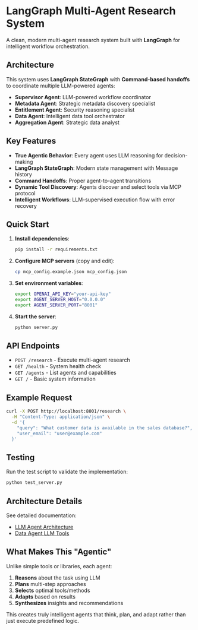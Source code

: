 # LangGraph Multi-Agent Research System

A clean, modern multi-agent research system built with **LangGraph** for intelligent workflow orchestration.

## Architecture

This system uses **LangGraph StateGraph** with **Command-based handoffs** to coordinate multiple LLM-powered agents:

- **Supervisor Agent**: LLM-powered workflow coordinator
- **Metadata Agent**: Strategic metadata discovery specialist  
- **Entitlement Agent**: Security reasoning specialist
- **Data Agent**: Intelligent data tool orchestrator
- **Aggregation Agent**: Strategic data analyst

## Key Features

- **True Agentic Behavior**: Every agent uses LLM reasoning for decision-making
- **LangGraph StateGraph**: Modern state management with Message history
- **Command Handoffs**: Proper agent-to-agent transitions
- **Dynamic Tool Discovery**: Agents discover and select tools via MCP protocol
- **Intelligent Workflows**: LLM-supervised execution flow with error recovery

## Quick Start

1. **Install dependencies**:
   ```bash
   pip install -r requirements.txt
   ```

2. **Configure MCP servers** (copy and edit):
   ```bash
   cp mcp_config.example.json mcp_config.json
   ```

3. **Set environment variables**:
   ```bash
   export OPENAI_API_KEY="your-api-key"
   export AGENT_SERVER_HOST="0.0.0.0"
   export AGENT_SERVER_PORT="8001"
   ```

4. **Start the server**:
   ```bash
   python server.py
   ```

## API Endpoints

- `POST /research` - Execute multi-agent research
- `GET /health` - System health check
- `GET /agents` - List agents and capabilities
- `GET /` - Basic system information

## Example Request

```bash
curl -X POST http://localhost:8001/research \
  -H "Content-Type: application/json" \
  -d '{
    "query": "What customer data is available in the sales database?",
    "user_email": "user@example.com"
  }'
```

## Testing

Run the test script to validate the implementation:

```bash
python test_server.py
```

## Architecture Details

See detailed documentation:
- [LLM Agent Architecture](README_LLM_AGENT_ARCHITECTURE.md)
- [Data Agent LLM Tools](README_DATA_AGENT_LLM_TOOLS.md)

## What Makes This "Agentic"

Unlike simple tools or libraries, each agent:

1. **Reasons** about the task using LLM
2. **Plans** multi-step approaches  
3. **Selects** optimal tools/methods
4. **Adapts** based on results
5. **Synthesizes** insights and recommendations

This creates truly intelligent agents that think, plan, and adapt rather than just execute predefined logic.